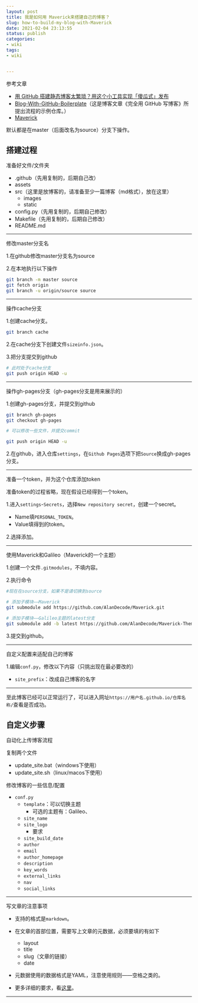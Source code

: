 ```yaml
---
layout: post
title: 我是如何用 Maverick来搭建自己的博客？
slug: how-to-build-my-blog-with-Maverick
date: 2021-02-04 23:13:55
status: publish
categories:
- wiki
tags:
- wiki


---
```




参考文章

- [用 GitHub 搭建静态博客太繁琐？用这个小工具实现「傻瓜式」发布](https://sspai.com/post/58013)
- [Blog-With-GitHub-Boilerplate](https://github.com/AlanDecode/Blog-With-GitHub-Boilerplate)（这是博客文章《完全用 GitHub 写博客》所提出流程的示例仓库。）
- [Maverick](https://github.com/AlanDecode/Maverick)



默认都是在master（后面改名为source）分支下操作。



## 搭建过程

准备好文件/文件夹

- .github（先用复制的，后期自己改）
- assets
- src（这里是放博客的，请准备至少一篇博客（md格式），放在这里）
  - images
  - static
- config.py（先用复制的，后期自己修改）
- Makefile（先用复制的，后期自己修改）
- README.md

---



修改master分支名

1.在github修改master分支名为source

2.在本地执行以下操作

```bash
git branch -m master source
git fetch origin
git branch -u origin/source source
```

---



操作cache分支

1.创建cache分支。

```bash
git branch cache
```

2.在cache分支下创建文件`sizeinfo.json`。

3.把分支提交到github

```bash
# 此时处于cache分支
git push origin HEAD -u
```

---



操作gh-pages分支（gh-pages分支是用来展示的）

1.创建gh-pages分支，并提交到github

```bash
git branch gh-pages
git checkout gh-pages

# 可以修改一些文件，并提交commit

git push origin HEAD -u
```

2.在github，进入仓库`settings`，在`Github Pages`选项下把`Source`换成gh-pages分支。

---



准备一个token，并为这个仓库添加token

准备token的过程省略，现在假设已经得到一个token。

1.进入`settings`-`Secrets`，选择`New repository secret`，创建一个secret。

- Name填`PERSONAL_TOKEN`。
- Value填得到的token。

2.选择添加。

---



使用Maverick和Galileo（Maverick的一个主题）

1.创建一个文件`.gitmodules`，不填内容。

2.执行命令

```bash
#现在在source分支，如果不是请切换到source

# 添加子模块——Maverick
git submodule add https://github.com/AlanDecode/Maverick.git

# 添加子模块——Galileo主题的latest分支
git submodule add -b latest https://github.com/AlanDecode/Maverick-Theme-Galileo.git ./Galileo
```

3.提交到github。

---



自定义配置来适配自己的博客

1.编辑`conf.py`，修改以下内容（只挑出现在最必要改的）

- `site_prefix`：改成自己博客的名字

---



至此博客已经可以正常运行了，可以进入网址`https://用户名.github.io/仓库名称/`查看是否成功。



## 自定义步骤

自动化上传博客流程

复制两个文件

- update_site.bat（windows下使用）
- update_site.sh（linux/macos下使用）



修改博客的一些信息/配置

- `conf.py`
  - `template`：可以切换主题
    - 可选的主题有：Galileo、
  - `site_name`
  - `site_logo`
    - 要求
  - `site_build_date`
  - `author`
  - `email`
  - `author_homepage`
  - `description`
  - `key_words`
  - `external_links`
  - `nav`
  - `social_links`

---



写文章的注意事项

- 支持的格式是`markdown`。
- 在文章的首部位置，需要写上文章的元数据，必须要填的有如下
  - layout
  - title
  - slug（文章的链接）
  - date

- 元数据使用的数据格式是YAML，注意使用规则——空格之类的。

- 更多详细的要求，看[这里](https://github.com/AlanDecode/Maverick)。

---





